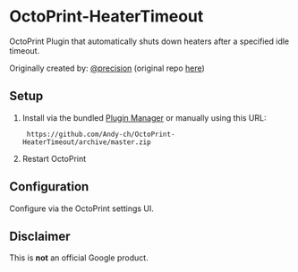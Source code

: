 # OctoPrint-HeaterTimeout

OctoPrint Plugin that automatically shuts down heaters after a specified idle timeout.

Originally created by: [@precision](https://github.com/precision) (original repo [here](https://github.com/google/OctoPrint-HeaterTimeout))

## Setup

1. Install via the bundled [Plugin Manager](https://github.com/foosel/OctoPrint/wiki/Plugin:-Plugin-Manager)
or manually using this URL:

    	https://github.com/Andy-ch/OctoPrint-HeaterTimeout/archive/master.zip

1. Restart OctoPrint

## Configuration

Configure via the OctoPrint settings UI.


## Disclaimer

This is **not** an official Google product.
